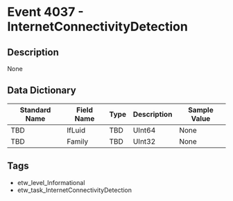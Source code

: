 # Event 4037 - InternetConnectivityDetection

## Description
None

## Data Dictionary
|Standard Name|Field Name|Type|Description|Sample Value|
|---|---|---|---|---|
|TBD|IfLuid|TBD|UInt64|None|None|
|TBD|Family|TBD|UInt32|None|None|

## Tags
* etw_level_Informational
* etw_task_InternetConnectivityDetection